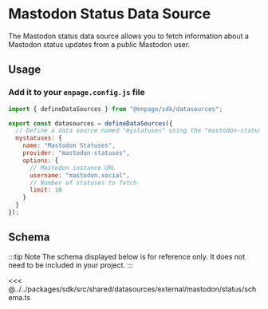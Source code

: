 # Mastodon Status Data Source

The Mastodon status data source allows you to fetch information about a Mastodon status updates from a public Mastodon user.


## Usage

### Add it to your `enpage.config.js` file

```javascript
import { defineDataSources } from "@enpage/sdk/datasources";

export const datasources = defineDataSources({
  // Define a data source named "mystatuses" using the "mastodon-statuses" provider
  mystatuses: {
    name: "Mastodon Statuses",
    provider: "mastodon-statuses",
    options: {
      // Mastodon instance URL
      username: "mastodon.social",
      // Number of statuses to fetch
      limit: 10
    }
  }
});
```

## Schema

:::tip Note
The schema displayed below is for reference only. It does not need to be included in your project.
:::

<<< @../../packages/sdk/src/shared/datasources/external/mastodon/status/schema.ts
